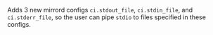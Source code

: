 Adds 3 new mirrord configs `ci.stdout_file`, `ci.stdin_file`, and `ci.stderr_file`, so the user can pipe `stdio` to files specified in these configs.
